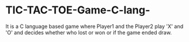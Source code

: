 # TIC-TAC-TOE-Game-C-lang-
It is a C language based game where Player1 and the Player2 play 'X' and 'O' and decides whether who lost or won or if the game ended draw.
